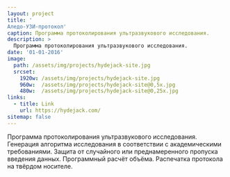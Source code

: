 ```yaml
---
layout: project
title: '
Аледо-УЗИ-протокол'
caption: Программа протоколирования ультразвукового исследования.
description: >
  Программа протоколирования ультразвукового исследования.
date: '01-01-2016'
image: 
  path: /assets/img/projects/hydejack-site.jpg
  srcset: 
    1920w: /assets/img/projects/hydejack-site.jpg
    960w:  /assets/img/projects/hydejack-site@0,5x.jpg
    480w:  /assets/img/projects/hydejack-site@0,25x.jpg
links:
  - title: Link
    url: https://hydejack.com/
sitemap: false
---
```



Программа протоколирования ультразвукового исследования. Генерация алгоритма исследования в соответствии с академическими требованиями. Защита от случайного или преднамеренного пропуска введения данных. Программный расчёт объёма. Распечатка протокола на твёрдом носителе.
